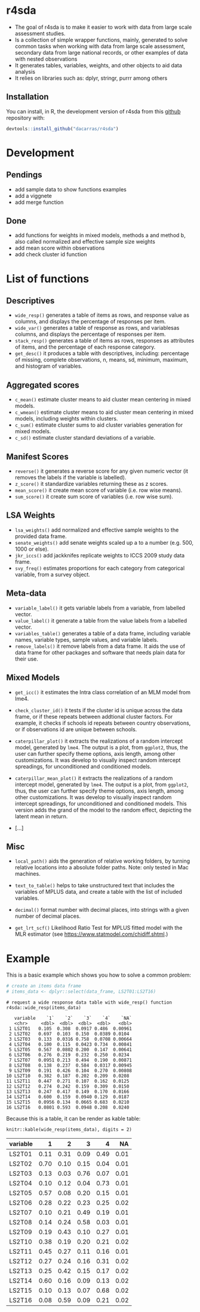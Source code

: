 
# r4sda

-   The goal of r4sda is to make it easier to work with data from large
    scale assessment studies.
-   Is a collection of simple wrapper functions, mainly, generated to
    solve common tasks when working with data from large scale
    assessment, secondary data from large national records, or other
    examples of data with nested observations
-   It generates tables, variables, weights, and other objects to aid
    data analysis
-   It relies on libraries such as: dplyr, stringr, purrr among others

## Installation

You can install, in R, the development version of r4sda from this
[github](https://github.com/dacarras/r4sda) repository with:

``` r
devtools::install_github("dacarras/r4sda")
```

# Development

## Pendings

-   add sample data to show functions examples
-   add a viggnete
-   add merge function

## Done

-   add functions for weights in mixed models, methods a and method b,
    also called normalized and effective sample size weights
-   add mean score within observations
-   add check cluster id function

# List of functions

## Descriptives

-   `wide_resp()` generates a table of items as rows, and response value
    as columns, and displays the percentage of responses per item.
-   `wide_var()` generates a table of response as rows, and variablesas
    columns, and displays the percentage of responses per item.
-   `stack_resp()` generates a table of items as rows, responses as
    attributes of items, and the percentage of each response category.
-   `get_desc()` it produces a table with descriptives, including:
    percentage of missing, complete observations, n, means, sd, minimum,
    maximum, and histogram of variables.

## Aggregated scores

-   `c_mean()` estimate cluster means to aid cluster mean centering in
    mixed models.
-   `c_wmean()` estimate cluster means to aid cluster mean centering in
    mixed models, including weights within clusters.
-   `c_sum()` estimate cluster sums to aid cluster variables generation
    for mixed models.
-   `c_sd()` estimate cluster standard deviations of a variable.

## Manifest Scores

-   `reverse()` it generates a reverse score for any given numeric
    vector (it removes the labels if the variable is labelled).
-   `z_score()` it standardize variables returning these as z scores.
-   `mean_score()` it create mean score of variable (i.e. row wise
    means).
-   `sum_score()` it create sum score of variables (i.e. row wise sum).

## LSA Weights

-   `lsa_weights()` add normalized and effective sample weights to the
    provided data frame.
-   `senate_weights()` add senate weights scaled up a to a number
    (e.g. 500, 1000 or else).
-   `jkr_iccs()` add jackknifes replicate weights to ICCS 2009 study
    data frame.
-   `svy_freq()` estimates proportions for each category from
    categorical variable, from a survey object.

## Meta-data

-   `variable_label()` it gets variable labels from a variable, from
    labelled vector.
-   `value_label()` it generate a table from the value labels from a
    labelled vector.
-   `variables_table()` generates a table of a data frame, including
    variable names, variable types, sample values, and variable labels.
-   `remove_labels()` it remove labels from a data frame. It aids the
    use of data frame for other packages and software that needs plain
    data for their use.

## Mixed Models

-   `get_icc()` it estimates the Intra class correlation of an MLM model
    from lme4.

-   `check_cluster_id()` it tests if the cluster id is unique across the
    data frame, or if these repeats between addtional cluster factors.
    For example, it checks if schools id repeats between country
    observations, or if observations id are unique between schools.

-   `caterpillar_plot()` it extracts the realizations of a random
    intercept model, generated by `lme4`. The output is a plot, from
    `ggplot2`, thus, the user can further specify theme options, axis
    length, among other customizations. It was develop to visually
    inspect random intercept spreadings, for unconditioned and
    conditioned models.

-   `caterpillar_mean_plot()` it extracts the realizations of a random
    intercept model, generated by `lme4`. The output is a plot, from
    `ggplot2`, thus, the user can further specify theme options, axis
    length, among other customizations. It was develop to visually
    inspect random intercept spreadings, for unconditioned and
    conditioned models. This version adds the grand of the model to the
    random effect, depicting the latent mean in return.

-   \[…\]

## Misc

-   `local_path()` aids the generation of relative working folders, by
    turning relative locations into a absolute folder paths. Note: only
    tested in Mac machines.

-   `text_to_table()` helps to take unstructured text that includes the
    variables of MPLUS data, and create a table with the list of
    included variables.

-   `decimal()` format number with decimal places, into strings with a
    given number of decimal places.

-   `get_lrt_scf()` Likelihood Ratio Test for MPLUS fitted model with
    the MLR estimator (see <https://www.statmodel.com/chidiff.shtml>.)

# Example

This is a basic example which shows you how to solve a common problem:

``` r
# create an items data frame
# items_data <- dplyr::select(data_frame, LS2T01:LS2T16)
```

``` text
# request a wide response data table with wide_resp() function
r4sda::wide_resp(items_data)

   variable    `1`    `2`    `3`    `4`    `NA`
   <chr>     <dbl>  <dbl>  <dbl>  <dbl>   <dbl>
 1 LS2T01   0.105  0.308  0.0917 0.486  0.00961
 2 LS2T02   0.697  0.103  0.150  0.0389 0.0104 
 3 LS2T03   0.133  0.0316 0.758  0.0708 0.00664
 4 LS2T04   0.100  0.115  0.0423 0.734  0.00841
 5 LS2T05   0.567  0.0802 0.200  0.147  0.00641
 6 LS2T06   0.276  0.219  0.232  0.250  0.0234 
 7 LS2T07   0.0951 0.213  0.494  0.190  0.00871
 8 LS2T08   0.138  0.237  0.584  0.0317 0.00945
 9 LS2T09   0.191  0.426  0.104  0.270  0.00808
10 LS2T10   0.382  0.187  0.202  0.209  0.0208 
11 LS2T11   0.447  0.271  0.107  0.162  0.0125 
12 LS2T12   0.274  0.242  0.159  0.309  0.0150 
13 LS2T13   0.247  0.417  0.149  0.170  0.0166 
14 LS2T14   0.600  0.159  0.0940 0.129  0.0187 
15 LS2T15   0.0956 0.134  0.0665 0.683  0.0210 
16 LS2T16   0.0801 0.593  0.0948 0.208  0.0240 
```

Because this is a table, it can be render as kable table:

``` text
knitr::kable(wide_resp(items_data), digits = 2)
```

| variable |    1 |    2 |    3 |    4 |   NA |
|:---------|-----:|-----:|-----:|-----:|-----:|
| LS2T01   | 0.11 | 0.31 | 0.09 | 0.49 | 0.01 |
| LS2T02   | 0.70 | 0.10 | 0.15 | 0.04 | 0.01 |
| LS2T03   | 0.13 | 0.03 | 0.76 | 0.07 | 0.01 |
| LS2T04   | 0.10 | 0.12 | 0.04 | 0.73 | 0.01 |
| LS2T05   | 0.57 | 0.08 | 0.20 | 0.15 | 0.01 |
| LS2T06   | 0.28 | 0.22 | 0.23 | 0.25 | 0.02 |
| LS2T07   | 0.10 | 0.21 | 0.49 | 0.19 | 0.01 |
| LS2T08   | 0.14 | 0.24 | 0.58 | 0.03 | 0.01 |
| LS2T09   | 0.19 | 0.43 | 0.10 | 0.27 | 0.01 |
| LS2T10   | 0.38 | 0.19 | 0.20 | 0.21 | 0.02 |
| LS2T11   | 0.45 | 0.27 | 0.11 | 0.16 | 0.01 |
| LS2T12   | 0.27 | 0.24 | 0.16 | 0.31 | 0.02 |
| LS2T13   | 0.25 | 0.42 | 0.15 | 0.17 | 0.02 |
| LS2T14   | 0.60 | 0.16 | 0.09 | 0.13 | 0.02 |
| LS2T15   | 0.10 | 0.13 | 0.07 | 0.68 | 0.02 |
| LS2T16   | 0.08 | 0.59 | 0.09 | 0.21 | 0.02 |
